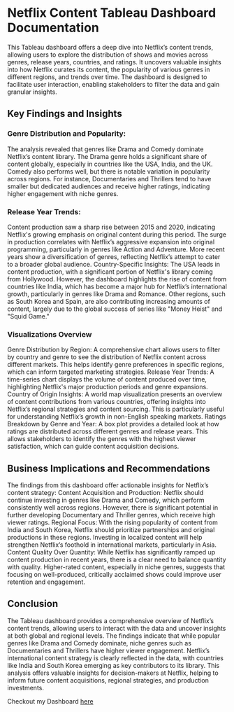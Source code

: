 # Netflix Content Tableau Dashboard Documentation
This Tableau dashboard offers a deep dive into Netflix’s content trends, allowing users to explore the distribution of shows and movies across genres, release years, countries, and ratings. It uncovers valuable insights into how Netflix curates its content, the popularity of various genres in different regions, and trends over time. The dashboard is designed to facilitate user interaction, enabling stakeholders to filter the data and gain granular insights.

## Key Findings and Insights
### Genre Distribution and Popularity:
The analysis revealed that genres like Drama and Comedy dominate Netflix’s content library. The Drama genre holds a significant share of content globally, especially in countries like the USA, India, and the UK. Comedy also performs well, but there is notable variation in popularity across regions. For instance, Documentaries and Thrillers tend to have smaller but dedicated audiences and receive higher ratings, indicating higher engagement with niche genres.
### Release Year Trends:
Content production saw a sharp rise between 2015 and 2020, indicating Netflix's growing emphasis on original content during this period. The surge in production correlates with Netflix’s aggressive expansion into original programming, particularly in genres like Action and Adventure. More recent years show a diversification of genres, reflecting Netflix’s attempt to cater to a broader global audience.
Country-Specific Insights:
The USA leads in content production, with a significant portion of Netflix's library coming from Hollywood. However, the dashboard highlights the rise of content from countries like India, which has become a major hub for Netflix’s international growth, particularly in genres like Drama and Romance. Other regions, such as South Korea and Spain, are also contributing increasing amounts of content, largely due to the global success of series like "Money Heist" and "Squid Game."

### Visualizations Overview
Genre Distribution by Region: A comprehensive chart allows users to filter by country and genre to see the distribution of Netflix content across different markets. This helps identify genre preferences in specific regions, which can inform targeted marketing strategies.
Release Year Trends: A time-series chart displays the volume of content produced over time, highlighting Netflix's major production periods and genre expansions.
Country of Origin Insights: A world map visualization presents an overview of content contributions from various countries, offering insights into Netflix’s regional strategies and content sourcing. This is particularly useful for understanding Netflix’s growth in non-English speaking markets.
Ratings Breakdown by Genre and Year: A box plot provides a detailed look at how ratings are distributed across different genres and release years. This allows stakeholders to identify the genres with the highest viewer satisfaction, which can guide content acquisition decisions.

## Business Implications and Recommendations
The findings from this dashboard offer actionable insights for Netflix’s content strategy:
Content Acquisition and Production: Netflix should continue investing in genres like Drama and Comedy, which perform consistently well across regions. However, there is significant potential in further developing Documentary and Thriller genres, which receive high viewer ratings.
Regional Focus: With the rising popularity of content from India and South Korea, Netflix should prioritize partnerships and original productions in these regions. Investing in localized content will help strengthen Netflix’s foothold in international markets, particularly in Asia.
Content Quality Over Quantity: While Netflix has significantly ramped up content production in recent years, there is a clear need to balance quantity with quality. Higher-rated content, especially in niche genres, suggests that focusing on well-produced, critically acclaimed shows could improve user retention and engagement.

## Conclusion
The Tableau dashboard provides a comprehensive overview of Netflix’s content trends, allowing users to interact with the data and uncover insights at both global and regional levels. The findings indicate that while popular genres like Drama and Comedy dominate, niche genres such as Documentaries and Thrillers have higher viewer engagement. Netflix’s international content strategy is clearly reflected in the data, with countries like India and South Korea emerging as key contributors to its library.
This analysis offers valuable insights for decision-makers at Netflix, helping to inform future content acquisitions, regional strategies, and production investments.

Checkout my Dashboard [here](https://public.tableau.com/shared/RKPDMGFNG?:display_count=n&:origin=viz_share_link)

